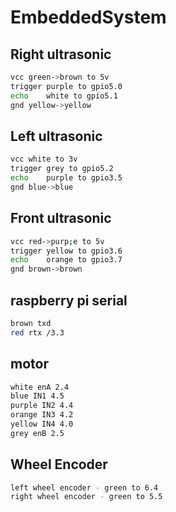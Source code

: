 # EmbeddedSystem

## Right ultrasonic
```bash
vcc green->brown to 5v
trigger purple to gpio5.0
echo    white to gpio5.1
gnd yellow->yellow
```

## Left ultrasonic
```bash
vcc white to 3v
trigger grey to gpio5.2
echo    purple to gpio3.5
gnd blue->blue
```
## Front ultrasonic
```bash
vcc red->purp;e to 5v
trigger yellow to gpio3.6
echo    orange to gpio3.7
gnd brown->brown
```
## raspberry pi serial
```bash
brown txd
red rtx /3.3
```

## motor 
```bash
white enA 2.4
blue IN1 4.5
purple IN2 4.4 
orange IN3 4.2
yellow IN4 4.0
grey enB 2.5
```
## Wheel Encoder
```bash
left wheel encoder - green to 6.4
right wheel encoder - green to 5.5
```


